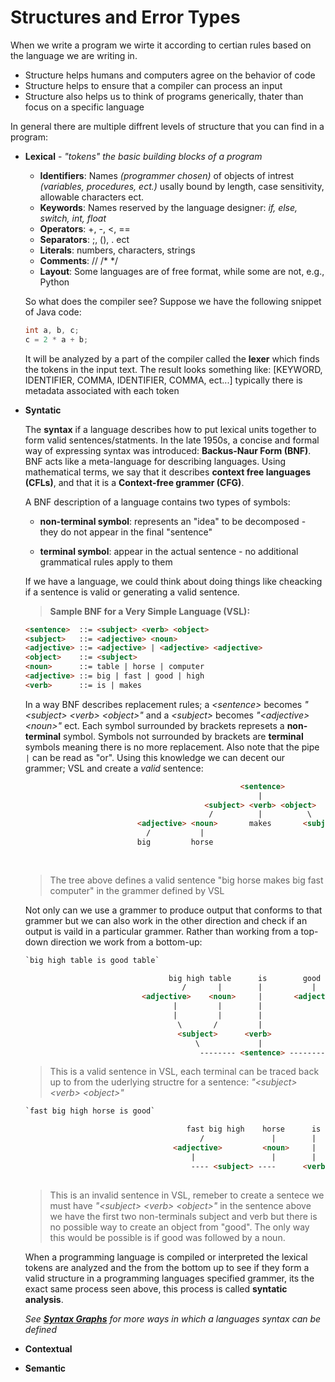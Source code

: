 # Structures and Error Types

When we write a program we wirte it according to certian rules based on the language we are writing in. 

- Structure helps humans and computers agree on the behavior of code
- Structure helps to ensure that a compiler can process an input
- Structure also helps us to think of programs generically, thater than focus on a specific language

In general there are multiple diffrent levels of structure that you can find in a program:

- **Lexical** - *"tokens" the basic building blocks of a program*

    - **Identifiers**: Names *(programmer chosen)* of objects of intrest *(variables, procedures, ect.)* usally bound by length, case sensitivity, allowable characters ect.
    - **Keywords**: Names reserved by the language designer: *if, else, switch, int, float* 
    - **Operators**: +, -, <, ==
    - **Separators**: ;, (), . ect
    - **Literals**: numbers, characters, strings
    - **Comments**: // /* */
    - **Layout**: Some languages are of free format, while some are not, e.g., Python

    So what does the compiler see? Suppose we have the following snippet of Java code:
    ```Java
    int a, b, c;
    c = 2 * a + b;
    ```
    It will be analyzed by a part of the compiler called the **lexer** which finds the tokens in the input text. The result looks something like: [KEYWORD, IDENTIFIER, COMMA, IDENTIFIER, COMMA, ect...] typically there is metadata associated with each token

- **Syntatic**

    The **syntax** if a language describes how to put lexical units together to form valid sentences/statments. In the late 1950s, a concise and formal way of expressing syntax was introduced: **Backus-Naur Form (BNF)**. BNF acts like a meta-language for describing languages. Using mathematical terms, we say that it describes **context free languages (CFLs)**, and that it is a **Context-free grammer (CFG)**.

    A BNF description of a language contains two types of symbols:
    
    - **non-terminal symbol**: represents an "idea" to be decomposed - they do not appear in the final "sentence"

    - **terminal symbol**: appear in the actual sentence - no additional grammatical rules apply to them

    If we have a language, we could think about doing things like cheacking if a sentence is valid or generating a valid sentence. 

    > **Sample BNF for a Very Simple Language (VSL):**

    ```html
    <sentence>  ::= <subject> <verb> <object>
    <subject>   ::= <adjective> <noun>
    <adjective> ::= <adjective> | <adjective> <adjective>
    <object>    ::= <subject>
    <noun>      ::= table | horse | computer
    <adjective> ::= big | fast | good | high
    <verb>      ::= is | makes  
    ```
    In a way BNF describes replacement rules; a *\<sentence\>* becomes *"\<subject\> \<verb\> \<object\>"* and a *\<subject\>* becomes  *"\<adjective\> \<noun\>"* ect. Each symbol surrounded by brackets represets a **non-terminal** symbol. Symbols not surrounded by brackets are **terminal** symbols meaning there is no more replacement. Also note that the pipe `|` can be read as "or". Using this knowledge we can decent our grammer; VSL and create a *valid* sentence:

    ```html
                                                    <sentence>
                                                        |
                                            <subject> <verb> <object>
                                             /          |          \
                             <adjective> <noun>       makes       <subject>
                               /           |                             \
                             big         horse                          <adjective> <noun>
                                                                             |          \
                                                                          big fast    computer
    ``` 
    > The tree above defines a valid sentence "big horse makes big fast computer" in the grammer defined by VSL

    Not only can we use a grammer to produce output that conforms to that grammer but we can also work in the other direction and check if an output is vaild in a particular grammer. Rather than working from a top-down direction we work from a bottom-up:

    ```html
    `big high table is good table`

                                    big high table      is        good          table 
                                       /       |        |           |             \
                              <adjective>    <noun>     |       <adjective>      <noun>
                                     |         |        |               \         /
                                     |         |        |                <subject> 
                                      \       /         |                   |
                                      <subject>      <verb>             <object>
                                          \             |                   /
                                           -------- <sentence> -------------
    ```
    > This is a valid sentence in VSL, each terminal can be traced back up to from the uderlying structre for a sentence: *"\<subject\> \<verb\> \<object\>"*

    ```html
    `fast big high horse is good`

                                        fast big high    horse      is      good
                                           /               |        |          \
                                     <adjective>         <noun>     |         <adjective>
                                         |                 |        |
                                         ---- <subject> ----      <verb>                
                         
    ```
    > This is an invalid sentence in VSL, remeber to create a sentece we must have *"\<subject\> \<verb\> \<object\>"* in the sentence above we have the first two non-terminals subject and verb but there is no possible way to create an object from "good". The only way this would be possible is if good was followed by a noun.

    When a programming language is compiled or interpreted the lexical tokens are analyzed and the from the bottom up to see if they form a valid structure in a programming languages specified grammer, its the exact same process seen above, this process is called **syntatic analysis**.

    *See **[Syntax Graphs](https://github.com/H-ANSEN/CSE240/blob/master/M1/SyntaxGraphs.md)** for more ways in which a languages syntax can be defined*

- **Contextual**
- **Semantic**
